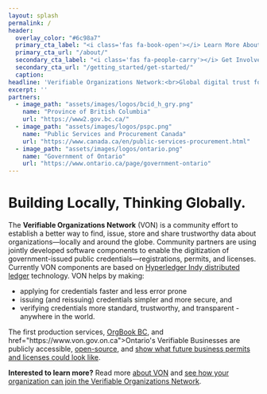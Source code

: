 ```yaml
---
layout: splash
permalink: /
header:
  overlay_color: "#6c98a7"
  primary_cta_label: "<i class='fas fa-book-open'></i> Learn More About VON"
  primary_cta_url: "/about/"
  secondary_cta_label: "<i class='fas fa-people-carry'></i> Get Involved"
  secondary_cta_url: "/getting_started/get-started/"
  caption:
headline: 'Verifiable Organizations Network:<br>Global digital trust for organizations'
excerpt: ''
partners:
  - image_path: "assets/images/logos/bcid_h_gry.png"
    name: "Province of British Columbia"
    url: "https://www2.gov.bc.ca/"
  - image_path: "assets/images/logos/pspc.png"
    name: "Public Services and Procurement Canada"
    url: "https://www.canada.ca/en/public-services-procurement.html"
  - image_path: "assets/images/logos/ontario.png"
    name: "Government of Ontario"
    url: "https://www.ontario.ca/page/government-ontario"
---
```


<h1>Building Locally, Thinking Globally.</h1>
<p>The <strong>Verifiable Organizations Network</strong> (VON) is a community effort to establish a better way to find, issue, store and share trustworthy data about organizations&mdash;locally and around the globe. Community partners are using jointly developed software components to enable the digitization of government-issued public credentials&mdash;registrations, permits, and licenses. Currently VON components are based on <a href="https://www.hyperledger.org/projects/hyperledger-indy">Hyperledger Indy distributed ledger</a> technology. VON helps by making:
  <ul>
    <li>applying for credentials faster and less error prone</li>
    <li>issuing (and reissuing) credentials simpler and more secure, and</li>
    <li>verifying credentials more standard, trustworthy, and transparent - anywhere in the world.</li>
  </ul>
</p>
<p>The first production services, <a href="https://orgbook.gov.bc.ca">OrgBook BC</a>, and href="https://www.von.gov.on.ca">Ontario's Verifiable Businesses</a> are publicly accessible, <a href="https://github.com/bcgov/TheOrgBook">open-source</a>, and <a href="https://orgbook.gov.bc.ca/organization/BC0914970" target="_blank">show what future business permits and licenses could look like</a>.</p>
<p><strong>Interested to learn more?</strong> Read more <a href="/about/">about VON</a> and <a href="/getting_started/contributing/">see how your organization can join the Verifiable Organizations Network</a>.</p>
